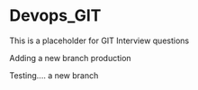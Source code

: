# Devops_GIT

This is a placeholder for GIT Interview questions

Adding a new branch production

Testing.... a new branch 
